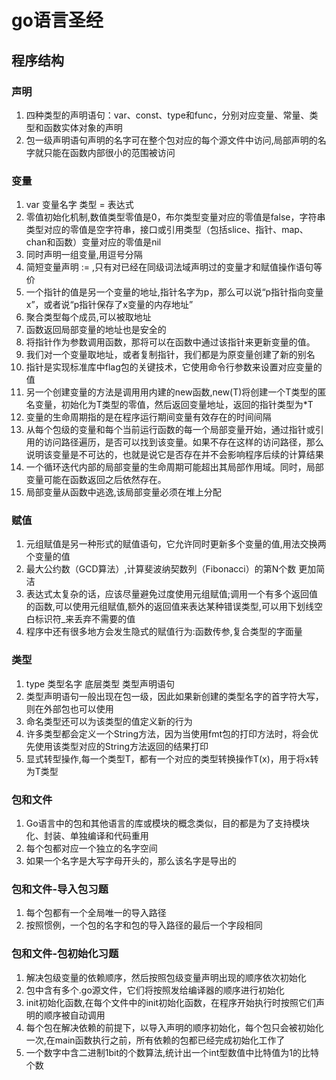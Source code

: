 # go语言圣经
## 程序结构
### 声明
1. 四种类型的声明语句：var、const、type和func，分别对应变量、常量、类型和函数实体对象的声明
2. 包一级声明语句声明的名字可在整个包对应的每个源文件中访问,局部声明的名字就只能在函数内部很小的范围被访问

### 变量
1. var 变量名字 类型 = 表达式
2. 零值初始化机制,数值类型零值是0，布尔类型变量对应的零值是false，字符串类型对应的零值是空字符串，接口或引用类型（包括slice、指针、map、chan和函数）变量对应的零值是nil
3. 同时声明一组变量,用逗号分隔
4. 简短变量声明 := ,只有对已经在同级词法域声明过的变量才和赋值操作语句等价
5. 一个指针的值是另一个变量的地址,指针名字为p，那么可以说“p指针指向变量x”，或者说“p指针保存了x变量的内存地址”
6. 聚合类型每个成员,可以被取地址
7. 函数返回局部变量的地址也是安全的
8. 将指针作为参数调用函数，那将可以在函数中通过该指针来更新变量的值。
9. 我们对一个变量取地址，或者复制指针，我们都是为原变量创建了新的别名
10. 指针是实现标准库中flag包的关键技术，它使用命令行参数来设置对应变量的值
11. 另一个创建变量的方法是调用用内建的new函数,new(T)将创建一个T类型的匿名变量，初始化为T类型的零值，然后返回变量地址，返回的指针类型为*T
12. 变量的生命周期指的是在程序运行期间变量有效存在的时间间隔
13. 从每个包级的变量和每个当前运行函数的每一个局部变量开始，通过指针或引用的访问路径遍历，是否可以找到该变量。如果不存在这样的访问路径，那么说明该变量是不可达的，也就是说它是否存在并不会影响程序后续的计算结果
14. 一个循环迭代内部的局部变量的生命周期可能超出其局部作用域。同时，局部变量可能在函数返回之后依然存在。
15. 局部变量从函数中逃逸,该局部变量必须在堆上分配

### 赋值
1. 元组赋值是另一种形式的赋值语句，它允许同时更新多个变量的值,用法交换两个变量的值
2. 最大公约数（GCD算法）,计算斐波纳契数列（Fibonacci）的第N个数 更加简洁
3. 表达式太复杂的话，应该尽量避免过度使用元组赋值;调用一个有多个返回值的函数,可以使用元组赋值,额外的返回值来表达某种错误类型,可以用下划线空白标识符_来丢弃不需要的值
4. 程序中还有很多地方会发生隐式的赋值行为:函数传参,复合类型的字面量

### 类型
1. type 类型名字 底层类型 类型声明语句
2. 类型声明语句一般出现在包一级，因此如果新创建的类型名字的首字符大写，则在外部包也可以使用
3. 命名类型还可以为该类型的值定义新的行为
4. 许多类型都会定义一个String方法，因为当使用fmt包的打印方法时，将会优先使用该类型对应的String方法返回的结果打印
5. 显式转型操作,每一个类型T，都有一个对应的类型转换操作T(x)，用于将x转为T类型

### 包和文件
1. Go语言中的包和其他语言的库或模块的概念类似，目的都是为了支持模块化、封装、单独编译和代码重用
2. 每个包都对应一个独立的名字空间
3. 如果一个名字是大写字母开头的，那么该名字是导出的

### 包和文件-导入包习题
1. 每个包都有一个全局唯一的导入路径
2. 按照惯例，一个包的名字和包的导入路径的最后一个字段相同

### 包和文件-包初始化习题
1. 解决包级变量的依赖顺序，然后按照包级变量声明出现的顺序依次初始化
2. 包中含有多个.go源文件，它们将按照发给编译器的顺序进行初始化
3. init初始化函数,在每个文件中的init初始化函数，在程序开始执行时按照它们声明的顺序被自动调用
4. 每个包在解决依赖的前提下，以导入声明的顺序初始化，每个包只会被初始化一次,在main函数执行之前，所有依赖的包都已经完成初始化工作了
5. 一个数字中含二进制1bit的个数算法,统计出一个int型数值中比特值为1的比特个数